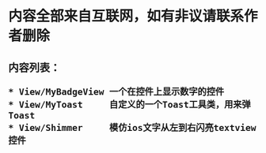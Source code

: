 <h1>内容全部来自互联网，如有非议请联系作者删除</h1>

<h2>内容列表： 
    
    * View/MyBadgeView 一个在控件上显示数字的控件
    * View/MyToast     自定义的一个Toast工具类，用来弹Toast
    * View/Shimmer     模仿ios文字从左到右闪亮textview控件